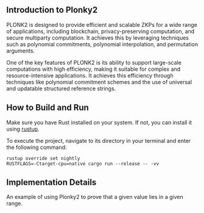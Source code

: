 
## Introduction to Plonky2

PLONK2 is designed to provide efficient and scalable ZKPs for a wide range of applications, including blockchain, privacy-preserving computation, and secure multiparty computation. It achieves this by leveraging techniques such as polynomial commitments, polynomial interpolation, and permutation arguments.

One of the key features of PLONK2 is its ability to support large-scale computations with high efficiency, making it suitable for complex and resource-intensive applications. It achieves this efficiency through techniques like polynomial commitment schemes and the use of universal and updatable structured reference strings.

## How to Build and Run

Make sure you have Rust installed on your system. If not, you can install it using [rustup](https://rustup.rs/).

To execute the project, navigate to its directory in your terminal and enter the following command:

```
rustup override set nightly
RUSTFLAGS=-Ctarget-cpu=native cargo run --release -- -vv
```

## Implementation Details

An example of using Plonky2 to prove that a given value lies in a given range.
